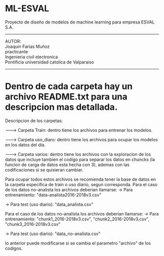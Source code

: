 # ML-ESVAL
Proyecto de diseño de modelos de machine learning para empresa ESVAL S.A.

******************************************************
AUTOR:                                              
Joaquin Farias Muñoz                                
practicante                                         
Ingenieria civil electronica                        
Pontificia universidad catolica de Valparaiso       
******************************************************

# Dentro de cada carpeta hay un archivo README.txt para una descripcion mas detallada.

 Descripcion de los carpetas:

---> Carpeta Train: dentro tiene los archivos para entrenar los modelos.

---> Carpeta uso_diaro: dentro tiene los archivos para ocupar los modelos en los datos del dia.

---> Carpeta varios: dentro tiene los archivos con la exploracion de los datos que incluye tambien el codigo para separar
     los datos en chuncks (la funcion de carga de datos esta hecha con 3), ademas con las codificaciones si se quisieran 
     cambiar.


Para ocupar todos estos archivos se recomienda tener la base de datos en la carpeta especifica de train o uso diario, 
  segun corresponda.
 Para el caso de los datos no-analista los archivos deberian llamarse:
   -> Para entrenamiento: "data-analista2016-2018v3.csv"

   -> Para test (uso diario): "data_analista.csv"

 Para el caso de los datos no-analista los archivos deberian llamarse:
   -> Para entrenamiento: "chunk1_2016-2018v3.csv", "chunk2_2016-2018v3.csv", "chunk3_2016-2018v3.csv"

   -> Para test (uso diario): "data_no-analista.csv"

 lo anterior puede modificarse si se cambia el parametro "archivo" de los codigos.
